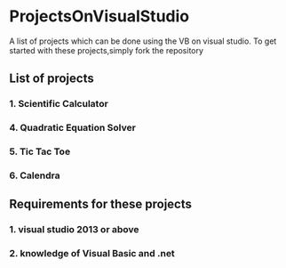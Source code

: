 # ProjectsOnVisualStudio

A list of projects which can be done using the VB on visual studio.
To get started with these projects,simply fork the repository


## List of projects

###  1. Scientific Calculator
###  4. Quadratic Equation Solver
###  5. Tic Tac Toe
###  6. Calendra

## Requirements for these projects

### 1. visual studio 2013 or above
### 2. knowledge of Visual Basic and .net

